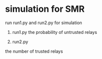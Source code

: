# simulation for SMR
run run1.py and run2.py for simulation

1. run1.py
the probability of untrusted relays

2. run2.py

the number of trusted relays
